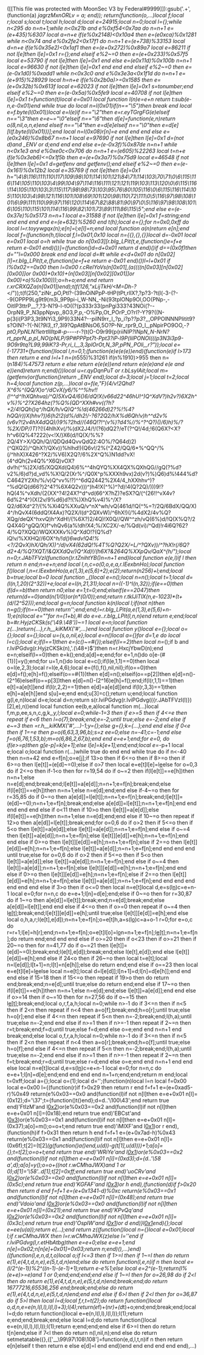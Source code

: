 ([[This file was protected with MoonSec V3 by Federal#9999]]):gsub('.+', (function(a) _jagrzMxnORLv = a; end)); return(function(o,...)local f;local r;local s;local t;local h;local d;local e=24915;local n=0;local l={};while n<295 do n=n+1;while n<0x21b and e%0xf54<0x7aa do n=n+1 e=(e+435)%6307 local a=n+e if(e%0x2148)<0x10a4 then e=(e*0xca)%0x1281 while n<0x74 and e%0x2fe2<0x17f1 do n=n+1 e=(e+738)%33153 local d=n+e if(e%0x35e2)<0x1af1 then e=(e+0x272)%0x89a7 local e=86211 if not l[e]then l[e]=0x1 r={};end elseif e%2~=0 then e=(e+0x233)%0x57f5 local e=53790 if not l[e]then l[e]=0x1 end else e=(e*0x11d)%0x100b n=n+1 local e=96630 if not l[e]then l[e]=0x1 end end end elseif e%2~=0 then e=(e-0x1d0)%0xadd1 while n<0x3c0 and e%0x3e3a<0x1f1d do n=n+1 e=(e+915)%28929 local h=n+e if(e%0x2b0a)>=0x1585 then e=(e+0x32b)%0x613f local e=62023 if not l[e]then l[e]=0x1 s=tonumber;end elseif e%2~=0 then e=(e-0x5a)%0x5fe9 local e=40708 if not l[e]then l[e]=0x1 t=function(t)local e=0x01 local function l(n)e=e+n return t:sub(e-n,e-0x01)end while true do local n=l(0x01)if(n=="\5")then break end local e=f.byte(l(0x01))local e=l(e)if n=="\2"then e=r.eyTGrgFG(e)elseif n=="\3"then e=e~="\0"elseif n=="\6"then d[e]=function(e,n)return o(8,nil,o,n,e)end elseif n=="\4"then e=d[e]elseif n=="\0"then e=d[e][l(f.byte(l(0x01)))];end local n=l(0x08)r[n]=e end end end else e=(e*0x246)%0x8b67 n=n+1 local e=97690 if not l[e]then l[e]=0x1 d=(not d)and _ENV or d;end end end else e=(e-0x3f)%0x87de n=n+1 while n<0x1e3 and e%0xe0c<0x706 do n=n+1 e=(e*605)%22263 local t=n+e if(e%0x3eb6)<=0x1f5b then e=(e+0x3a7)%0x75d9 local e=46548 if not l[e]then l[e]=0x1 d=getfenv and getfenv();end elseif e%2~=0 then e=(e-0x161)%0x12b2 local e=35769 if not l[e]then l[e]=0x1 h="\4\8\116\111\110\117\109\98\101\114\101\121\84\71\114\103\70\71\0\6\115\116\114\105\110\103\4\99\104\97\114\116\111\121\121\119\103\113\120\0\6\115\116\114\105\110\103\3\115\117\98\98\73\103\95\76\80\105\116\0\6\115\116\114\105\110\103\4\98\121\116\101\108\69\101\120\98\110\72\111\0\5\116\97\98\108\101\6\99\111\110\99\97\116\120\114\67\82\88\81\90\97\0\5\116\97\98\108\101\6\105\110\115\101\114\116\99\82\101\73\89\111\86\115\5";end else e=(e-0x37e)%0x5173 n=n+1 local e=31588 if not l[e]then l[e]=0x1 f=string;end end end end end e=(e+632)%5260 end t(h);local e={};for n=0x0,0xff do local l=r.toyywgqx(n);e[n]=l;e[l]=n;end local function a(n)return e[n];end local f=(function(h,t)local f,l=0x01,0x10 local n={{},{},{}}local d=-0x01 local e=0x01 local o=h while true do n[0x03][r.bIg_LPit(t,e,(function()e=f+e return e-0x01 end)())]=(function()d=d+0x01 return d end)()if d==(0x0f)then d=""l=0x000 break end end local d=#t while e<d+0x01 do n[0x02][l]=r.bIg_LPit(t,e,(function()e=f+e return e-0x01 end)())l=l+0x01 if l%0x02==0x00 then l=0x00 r.cReIYoVs(n[0x01],(a((((n[0x03][n[0x02][0x00]]or 0x00)*0x10)+(n[0x03][n[0x02][0x01]]or 0x00)+o)%0x100)));o=h+o;end end return r.xrCRXQZa(n[0x01])end);t(f(126,"xLijTkH/<M=Dh-?_</"));t(f(250,"ziNr_pO,Ptl?-(39nOiNPpP-tHP(tPt,rllX?,?p?3-?t(l(-3-(?--9(OPPP9Lg9t9(m3i_9P9pi-i_W-NN_-Ni(93tplONp9Ol,OO(PNp-,-OitlP3ttrP__?,?3-N?9-l-tO((?(p333r33(pnPgi333?43NOi(?--OrpN9_P_N3ppNpvp,,8O3,P,p,-O%Pp,Ot_POrP_O?rl?-Y?9?((N-p(3(i(P3P3,3t9NYi3_9P9}33N4?--pilN9rr_l_?p_i?p?_?p3_?,,,OPPOlNNNPlitit9?s?OlN?-?(-N(_?9l3,_,t?,3l9?QpAtBNsO6,5O?P-Nr_rpr9_O_l_,pNpirPO9OO,-_?ptO,PpNLN?letrtlllltp#-p-_---r-?(t(O-O9r99(p(r*iiNlP?INpN_N-NrN?rt_pprN_p,pl_NO(pNLP/9P#PPPpt7t-Ppt3?iP-l9P(lilPONOl(((p3N3i3p9-9O9r9tq?L99,99iK?3-Pr,ri_l__3,_3plOrOt,N_3P_,pPN,,POli,_r?"));local e=(-17731+(function()local l,n=0,1;(function(e)e(e(e))end)(function(e)if l>173 then return e end l=l+1 n=(n*555)%31261 if(n%1910)>955 then n=(n*184)%47573 return e else return e(e(e))end return e(e(e)and e(e and e))end)return n;end)())local u=r.qyDqnPuT or r.bLsyIAit;local m=(getfenv)or(function()return _ENV end);local d=3;local j=1;local t=2;local h=4;local function z(p,...)local a=f(e,"F)(4/v!2Qhd?X^6%^(QQ/X)o^/dCvX(y6/%^^%hv!!(!^^d^!hXQhhva)/^Q)5XvQ4/6()6/dQ!X(v66d22^46hU!^)Q^XdV?)h2v?)6X2h^v%)%^2?X264hz(?%Q%(QD^XXh#vv((?h?+2/4!QQh()q^/hQX/h/vQ)Q^%!d(46266d)2?%!%4?hQQ/r))X(hhv?))6(h2!2(d%/dh2!/-?6?2Q2/hX%d6Qh!v)h^^d2v%(v6v?!2v4hX4dQQ)/)9%?2hd//(46Q!?!^(v%)?d4%//%^?^Q?)()/6)h)%/?%2X/DP/)T*)?(!(4hlhXv(/%(dX2J4/!/(?6)dQ2?/eT(?^Q!/4d;!6(Q6X?<X?h^v6(Q%4?222(v<!X/)X6(d/!Q(X/%%?2Q/4Y>X/QQh/Q//QDQd4QvvQdQ2:4O%/?Q64d)2)(^QXQ2)/^QhX?/QXv))%hlhd!)(Q6v!/2%(^Z42/QQ/6*%^QQ^/%(/^hhX)X426^?X2/%V6)X2Q?/6%2X^Q%)N1dd?vX!(4^dQh(2v4Q%^X6Q)vOX?dv!h(^%)2X/d5/XQQXd(Q4)6%^^4hQYQ%XX4QX%QXhQG//gQ(?%d?v2%/6)d?)d_vd%%X!Q/2(Xr%^/Q0X^p%XXXh9vx)2d(v?)%)Q6)d%!444%d?C4642Y2Xh/%/v)Q^vv%!?)^^6dQ2442%2X4/4_hXXhhv^)?^%dQ!Q(d66?)2^4?%6X4Q2v)))^)h4!X(^%)^?d)!4(Q?2Q)/)))9!?hQ(4%^vXdh/(2(XX^?4!24X?^d^vd(66^X?hZ)?eSX?Q/(^(26!!^vX4v?6d%2^4^)(X(2v/9%d6)d?!(%)XhQ%v4)%^/X?Q2/d6Xd^2?/(%%Xi4Q%XXuQ/v^nX^wh/vQ(461d/!Q(^%=?/2Q/6BdX/QQ/X)4^/hQvX4(6ddQ!X4Ax)?Q2X/I(d^2QXvW)/^6hX!)(/%4dX2/4v%Q?XQg/deQX^hxvQ)h^XdH!/(%6X?)2/4Q)!X0Q//QW^^zh/vQ(6%)d/!Q(X%Q?/2Q4X4G^gQQ/X)f^vhQv6(a%!dh!X4;%/XC2X/-e/%Qd(vi)/^Qd)!r4i6Q?62?4/%Q?XQQ//WQXXXKv%)Q^XdO!?(Q%d?iQ!v/%XXHQ//6OX^_h/!d()6wdv!Q4!%<?/2QvX)hX/Qh/X))^/d)vX4(62dQ!%4T%Q?Q2X/=L/^?QXv))/^?hX!r(/6Q?d2+4/%Q?XQT/!&QXXdQv/)Q^Xd)!/(h6X?&264Q%XXpQv/QaX^{h/");local n=0;r.JAbTFVzI(function()r.tZnihtYB()n=n+1 end)local function e(e,l)if l then return n end;n=e+n;end local l,n,c=o(0,o,e,a,r.lEexbnHo);local function f()local l,n=r.lEexbnHo(a,e(1,3),e(5,6)+2);e(2);return(n*256)+l;end;local b=true;local b=0 local function _()local e=n();local n=n();local t=1;local d=(l(n,1,20)*(2^32))+e;local e=l(n,21,31);local n=((-1)^l(n,32));if(e==0)then if(d==b)then return n*0;else e=1;t=0;end;elseif(e==2047)then return(d==0)and(n*(1/0))or(n*(0/0));end;return r.tklJiTlX(n,e-1023)*(t+(d/(2^52)));end;local g=n;local function k(n)local l;if(not n)then n=g();if(n==0)then return'';end;end;l=r.bIg_LPit(a,e(1,3),e(5,6)+n-1);e(n)local e=""for n=(1+b),#l do e=e..r.bIg_LPit(l,n,n)end return e;end;local b=#r.HyjzCKSk(s('\49.\48'))~=1 local e=n;local function z(...)return{...},r.h__kiKMX('#',...)end local function y()local e={};local o={};local s={};local u={s,o,nil,e};local e=n()local a={}for d=1,e do local l=c();local e;if(l==1)then e=(c()~=#{});elseif(l==2)then local n=_();if b and r.IviPGdvg(r.HyjzCKSk(n),'.(\48+)$')then n=r.HxcjYbwD(n);end e=n;elseif(l==0)then e=k();end;a[d]=e;end;for e=1,n()do o[e-(#{1})]=y();end;for u=1,n()do local e=c();if(l(e,1,1)==0)then local o=l(e,2,3);local r=l(e,4,6);local e={f(),f(),nil,nil};if(o==0)then e[d]=f();e[h]=f();elseif(o==#{1})then e[d]=n();elseif(o==p[2])then e[d]=n()-(2^16)elseif(o==p[3])then e[d]=n()-(2^16)e[h]=f();end;if(l(r,1,1)==1)then e[t]=a[e[t]]end if(l(r,2,2)==1)then e[d]=a[e[d]]end if(l(r,3,3)==1)then e[h]=a[e[h]]end s[u]=e;end end;u[3]=c();return u;end;local function g(l,e,n)local d=e;local d=n;return s(r.IviPGdvg(r.IviPGdvg(({r.JAbTFVzI(l)})[2],e),n))end local function ee(b,e,a)local function m(...)local f,m,p,ee,s,n,c,g,k,_,y,l;local e=0;while-1<e do if e>=3 then if e>=5 then if 4<=e then repeat if e<6 then l=o(7);break;end;e=-2;until true;else e=-2;end else if e~=3 then _=r.h__kiKMX('#',...)-1;y={};else g={};k={...};end end else if 0<e then if 1==e then p=o(6,63,3,96,b);s=z ee=0;else n=-41;c=-1;end else f=o(6,76,1,53,b);m=o(6,86,2,67,b);end end e=e+1;end;for e=0,_ do if(e>=p)then g[e-p]=k[e+1];else l[e]=k[e+1];end;end;local e=_-p+1 local e;local o;local function r(...)while true do end end while true do if n<-40 then n=n+42 end e=f[n];o=e[j];if 13>o then if 6<=o then if 8>=o then if 6>=o then l[e[t]]=(e[d]~=0);else if o>7 then local e=e[t]l[e]=l[e](u(l,e+1,c))else for o=0,3 do if 2<=o then if-1<o then for r=19,54 do if o~=2 then if(l[e[t]]==e[h])then n=n+1;else n=e[d];end;break;end;l[e[t]]=a[e[d]];n=n+1;e=f[n];break;end;else if(l[e[t]]==e[h])then n=n+1;else n=e[d];end;end else if-4~=o then for r=35,85 do if 0~=o then a[e[d]]=l[e[t]];n=n+1;e=f[n];break;end;l[e[t]]=(e[d]~=0);n=n+1;e=f[n];break;end;else a[e[d]]=l[e[t]];n=n+1;e=f[n];end end end end end else if o<11 then if 10>o then l[e[t]]=a[e[d]];else if(l[e[t]]==e[h])then n=n+1;else n=e[d];end;end else if 10~=o then repeat if 12>o then a[e[d]]=l[e[t]];break;end;for o=0,6 do if o>2 then if 5<=o then if 5<o then l[e[t]]=a[e[d]];else l[e[t]]=a[e[d]];n=n+1;e=f[n];end else if o~=4 then l[e[t]]=a[e[d]];n=n+1;e=f[n];else l[e[t]][e[d]]=e[h];n=n+1;e=f[n];end end else if 0>=o then l[e[t]][e[d]]=e[h];n=n+1;e=f[n];else if 2==o then l[e[t]][e[d]]=e[h];n=n+1;e=f[n];else l[e[t]]=a[e[d]];n=n+1;e=f[n];end end end end until true;else for o=0,6 do if o>2 then if 5<=o then if 5<o then l[e[t]]=a[e[d]];else l[e[t]]=a[e[d]];n=n+1;e=f[n];end else if o~=4 then l[e[t]]=a[e[d]];n=n+1;e=f[n];else l[e[t]][e[d]]=e[h];n=n+1;e=f[n];end end else if 0>=o then l[e[t]][e[d]]=e[h];n=n+1;e=f[n];else if 2==o then l[e[t]][e[d]]=e[h];n=n+1;e=f[n];else l[e[t]]=a[e[d]];n=n+1;e=f[n];end end end end end end end else if 3>o then if o<=0 then local n=e[t]local d,e=s(l[n](u(l,n+1,e[d])))c=e+n-1 local e=0;for n=n,c do e=e+1;l[n]=d[e];end;else if 0~=o then for r=30,87 do if 1~=o then a[e[d]]=l[e[t]];break;end;n=e[d];break;end;else a[e[d]]=l[e[t]];end end else if 4<=o then if o>=0 then repeat if o~=4 then l[e[t]]();break;end;l[e[t]][e[d]]=e[h];until true;else l[e[t]][e[d]]=e[h];end else local o,h,a,r;l(e[t],e[d]);n=n+1;e=f[n];o=e[t]h,a=s(l[o](u(l,o+1,e[d])))c=a+o-1 r=0;for e=o,c do r=r+1;l[e]=h[r];end;n=n+1;e=f[n];o=e[t]l[o]=l[o](u(l,o+1,c))n=n+1;e=f[n];l[e[t]]();n=n+1;e=f[n];do return end;end end end else if o>=20 then if o<23 then if o>=21 then if 20~=o then for n=41,77 do if o~=21 then l[e[t]]=(e[d]~=0);break;end;l(e[t],e[d]);break;end;else l(e[t],e[d]);end else l[e[t]][e[d]]=e[h];end else if 24<o then if 26~=o then local t=e[t];local n=l[e[d]];l[t+1]=n;l[t]=n[e[h]];else do return end;end else if o==23 then local e=e[t]l[e]=l[e](u(l,e+1,c))else local n=e[t];local d=l[e[d]];l[n+1]=d;l[n]=d[e[h]];end end end else if 15<o then if o>=18 then if 15<=o then repeat if 19>o then do return end;break;end;n=e[d];until true;else do return end;end else if 17~=o then if(l[e[t]]==e[h])then n=n+1;else n=e[d];end;else l[e[t]]=a[e[d]];end end else if o>=14 then if o~=10 then for n=27,56 do if o~=15 then l[e[t]]();break;end;local o,r,f,a,h;local n=0;while n>-1 do if 3<=n then if n<5 then if 2<n then repeat if n<4 then a=o[f];break;end;h=o[r];until true;else h=o[r];end else if 4<=n then repeat if 5<n then n=-2;break;end;l(h,a);until true;else n=-2;end end else if n>=1 then if n>=-1 then repeat if 2~=n then r=t;break;end;f=d;until true;else f=d;end else o=e;end end n=n+1 end break;end;else local o,f,r,a,h;local n=0;while n>-1 do if 3<=n then if n<5 then if 2<n then repeat if n<4 then a=o[r];break;end;h=o[f];until true;else h=o[f];end else if 4<=n then repeat if 5<n then n=-2;break;end;l(h,a);until true;else n=-2;end end else if n>=1 then if n>=-1 then repeat if 2~=n then f=t;break;end;r=d;until true;else r=d;end else o=e;end end n=n+1 end end else local n=e[t]local d,e=s(l[n](u(l,n+1,e[d])))c=e+n-1 local e=0;for n=n,c do e=e+1;l[n]=d[e];end;end end end end n=1+n;end;end;return m end;local t=0xff;local a={};local o=(1);local d='';(function(n)local l=n local f=0x00 local e=0x00 l={(function(r)if f>0x29 then return r end f=f+1 e=(e+0xad5-r)%0x49 return(e%0x03==0x0 and(function(l)if not n[l]then e=e+0x01 n[l]=(0x12);d='\37';t={function()t()end};d=d..'\100\43';end return true end)'FtIzM'and l[0x2](0x2f8+r))or(e%0x03==0x2 and(function(l)if not n[l]then e=e+0x01 n[l]=(0x18);end return true end)'EBCst'and l[0x3](r+0x229))or(e%0x03==0x1 and(function(l)if not n[l]then e=e+0x01 n[l]=(0x37);a[o]=m();o=o+t;end return true end)'iMlXF'and l[0x1](r+0x230))or r end),(function(h)if f>0x31 then return h end f=f+1 e=(e+0x7ad-h)%0x43 return(e%0x03==0x1 and(function(l)if not n[l]then e=e+0x01 n[l]=(0x6f);t[2]=(t[2]*(g(function()a()end,u(d))-g(t[1],u(d))))+1;a[o]={};t=t[2];o=o+t;end return true end)'WRiYe'and l[0x1](0x16b+h))or(e%0x03==0x2 and(function(l)if not n[l]then e=e+0x01 n[l]=(0xd3);d={d..'\58 a',d};a[o]=y();o=o+((not r.wCMhaJWX)and 1 or 0);d[1]='\58'..d[1];t[2]=0xff;end return true end)'uoCRv'and l[0x2](h+0x127))or(e%0x03==0x0 and(function(l)if not n[l]then e=e+0x01 n[l]=(0x5c);end return true end)'KGFAF'and l[0x3](h+0x364))or h end),(function(d)if f>0x20 then return d end f=f+1 e=(e+0x1341-d)%0xc return(e%0x03==0x1 and(function(l)if not n[l]then e=e+0x01 n[l]=(0x48);end return true end)'Vdoio'and l[0x3](0x32c+d))or(e%0x03==0x0 and(function(l)if not n[l]then e=e+0x01 n[l]=(0x21);end return true end)'KPvQq'and l[0x2](d+0x219))or(e%0x03==0x2 and(function(l)if not n[l]then e=e+0x01 n[l]=(0x3c);end return true end)'OsplW'and l[0x1](d+0x34d))or d end)}l[0x1](0x4f1)end){};local e=ee(u(a));return e(...);end return z((function()local n={}local e=0x01;local l;if r.wCMhaJWX then l=r.wCMhaJWX(z)else l=''end if r.IviPGdvg(l,r.etHbAtbg)then e=e+0;else e=e+1;end n[e]=0x02;n[n[e]+0x01]=0x03;return n;end)(),...)end)((function(l,e,n,d,t,o)local o;if l<=3 then if 1>=l then if 1~=l then do return e(1),e(4,t,d,n,e),e(5,t,d,n)end;else do return function(l,e,n)if n then local e=(l/2^(e-1))%2^((n-1)-(e-1)+1);return e-e%1;else local e=2^(e-1);return(l%(e+e)>=e)and 1 or 0;end;end;end;end else if 1~=l then for o=26,98 do if 2<l then do return e(1),e(4,t,d,n,e),e(5,t,d,n)end;break;end;do return 16777216,65536,256 end;break;end;else do return e(1),e(4,t,d,n,e),e(5,t,d,n)end;end end else if 6>l then if 2<l then for o=36,87 do if 5>l then local l=d;local f,r,t=t(2);do return function()local o,d,n,e=e(n,l(l,l),l(l,l)+3);l(4);return(e*f)+(n*r)+(d*t)+o;end;end;break;end;local l=d;do return function()local e=e(n,l(l,l),l(l,l));l(1);return e;end;end;break;end;else local l=d;do return function()local e=e(n,l(l,l),l(l,l));l(1);return e;end;end;end else if 6>=l then do return t[n]end;else if 7<l then do return n(l,nil,n);end else do return setmetatable({},{['__\99\97\108\108']=function(e,d,l,t,n)if n then return e[n]elseif t then return e else e[d]=l end end})end end end end end end),...)
